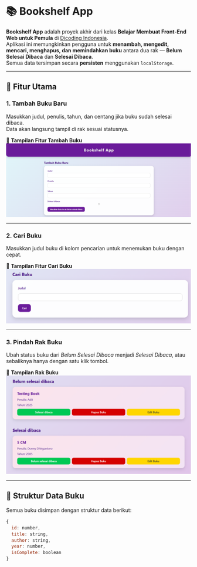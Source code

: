 # 📚 Bookshelf App

**Bookshelf App** adalah proyek akhir dari kelas **Belajar Membuat Front-End Web untuk Pemula** di [Dicoding Indonesia](https://www.dicoding.com/).  
Aplikasi ini memungkinkan pengguna untuk **menambah, mengedit, mencari, menghapus, dan memindahkan buku** antara dua rak — **Belum Selesai Dibaca** dan **Selesai Dibaca**.  
Semua data tersimpan secara **persisten** menggunakan `localStorage`.

---

## 🚀 Fitur Utama

### 1. Tambah Buku Baru
Masukkan judul, penulis, tahun, dan centang jika buku sudah selesai dibaca.  
Data akan langsung tampil di rak sesuai statusnya.

📸 **Tampilan Fitur Tambah Buku**
![Tambah Buku](assets/add-book.png)

---

### 2. Cari Buku
Masukkan judul buku di kolom pencarian untuk menemukan buku dengan cepat.

📸 **Tampilan Fitur Cari Buku**
![Cari Buku](assets/search-book.png)

---

### 3. Pindah Rak Buku
Ubah status buku dari *Belum Selesai Dibaca* menjadi *Selesai Dibaca*, atau sebaliknya hanya dengan satu klik tombol.

📸 **Tampilan Rak Buku**
![Rak Buku](assets/list-book.png)


---

## 🧱 Struktur Data Buku

Semua buku disimpan dengan struktur data berikut:

```js
{
  id: number,
  title: string,
  author: string,
  year: number,
  isComplete: boolean
}

